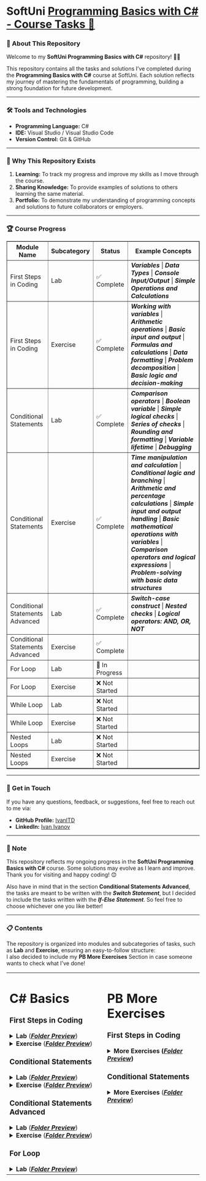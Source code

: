 <h1>SoftUni <a href="https://softuni.bg/trainings/4880/programming-basics-with-csharp-january-2025" class="button">Programming Basics with C# - Course Tasks 🚀</a></h1>
<h3>📖 About This Repository</h3>
<p>Welcome to my <b>SoftUni Programming Basics with C#</b> repository! 👨‍💻</p>
<p>This repository contains all the tasks and solutions I’ve completed during the <b>Programming Basics with C#</b> course at SoftUni. Each solution reflects my journey of mastering the fundamentals of programming, building a strong foundation for future development.</p>
<hr>
<h3>🛠️ Tools and Technologies</h3>
<ul>
	<li><b>Programming Language:</b> C#</li>
	<li><b>IDE:</b> Visual Studio / Visual Studio Code</li>
	<li><b>Version Control:</b> Git & GitHub</li>
</ul>
<hr>
<h3>🤔 Why This Repository Exists</h3>
<ol>
	<li><b>Learning:</b> To track my progress and improve my skills as I move through the course.</li>
	<li><b>Sharing Knowledge:</b> To provide examples of solutions to others learning the same material.</li>
	<li><b>Portfolio:</b> To demonstrate my understanding of programming concepts and solutions to future collaborators or employers.</li>
</ol>
<hr>
<h3>🏆 Course Progress</h3>
<table border="1">
  <thead>
    <tr>
      <th>Module Name</th>
      <th>Subcategory</th>
      <th>Status</th>
      <th>Example Concepts</th>
    </tr>
  </thead>
  <tbody>
    <tr>
      <td>First Steps in Coding</td>
      <td>Lab</td>
      <td>✅ Complete</td>
      <td><b><i>Variables</i></b> | <b><i>Data Types</i></b> | <b><i>Console Input/Output</i></b> | <b><i>Simple Operations and Calculations</i></b></td>
    </tr>
    <tr>
      <td>First Steps in Coding</td>
      <td>Exercise</td>
      <td>✅ Complete</td>
      <td><b><i>Working with variables</i></b> | <b><i>Arithmetic operations</i></b> | <b><i>Basic input and output</i></b> | <b><i>Formulas and calculations</i></b> | <b><i>Data formatting</i></b> | <b><i>Problem decomposition</i></b> | <b><i>Basic logic and decision-making</i></b></td>
    </tr>
    <tr>
      <td>Conditional Statements</td>
      <td>Lab</td>
      <td>✅ Complete</td>
      <td><b><i>Comparison operators</i></b> | <b><i>Boolean variable</i></b> | <b><i>Simple logical checks</i></b> | <b><i>Series of checks</i></b> | <b><i>Rounding and formatting</i></b> | <b><i>Variable lifetime</i></b> | <b><i>Debugging</i></b></td>
    </tr>
    <tr>
      <td>Conditional Statements</td>
      <td>Exercise</td>
      <td>✅ Complete</td>
      <td><b><i>Time manipulation and calculation</i></b> | <b><i>Conditional logic and branching</i></b> | <b><i>Arithmetic and percentage calculations</i></b> | <b><i>Simple input and output handling</i></b> | <b><i>Basic mathematical operations with variables</i></b> | <b><i>Comparison operators and logical expressions</i></b> | <b><i>Problem-solving with basic data structures</i></b></td>
    </tr>
    <tr>
      <td>Conditional Statements Advanced</td></td>
      <td>Lab</td>
      <td>✅ Complete</td>
      <td><b><i>Switch-case construct</b></i> | <b><i>Nested checks</b></i> | <b><i>Logical operators: AND, OR, NOT</b></i></td>
    </tr>
    <tr>
      <td>Conditional Statements Advanced</td>
      <td>Exercise</td>
      <td>✅ Complete</td>
      <td></td>
    </tr>
    <tr>
      <td>For Loop</td>
      <td>Lab</td>
      <td>🚧 In Progress</td>
      <td></td>
    </tr>
    <tr>
      <td>For Loop</td>
      <td>Exercise</td>
      <td>❌ Not Started</td>
      <td></td>
    </tr>
    <tr>
      <td>While Loop</td>
      <td>Lab</td>
      <td>❌ Not Started</td></td>
      <td></td>
    </tr>
    <tr>
      <td>While Loop</td>
      <td>Exercise</td>
      <td>❌ Not Started</td>
      <td></td>
    </tr>
    <tr>
      <td>Nested Loops</td>
      <td>Lab</td>
      <td>❌ Not Started</td>
      <td></td>
    </tr>
    <tr>
      <td>Nested Loops</td>
      <td>Exercise</td>
      <td>❌ Not Started</td>
      <td></td>
    </tr>
  </tbody>
</table>
<hr>
<h3>🌟 Get in Touch</h3>
<p>If you have any questions, feedback, or suggestions, feel free to reach out to me via:</p>
<ul>
	<li><b>GitHub Profile:</b> <a href="https://github.com/IvanITD" class="button">IvanITD</a></li>
	<li><b>LinkedIn:</b> <a href="https://www.linkedin.com/in/ivanivanovofficial" class="button">Ivan Ivanov</a></li>
</ul>
<hr>
<h3>📢 Note</h3>
<p>This repository reflects my ongoing progress in the <b>SoftUni Programming Basics with C#</b> course. Some solutions may evolve as I learn and improve. Thank you for visiting and happy coding! 😊</p>
<p> Also have in mind that in the section <b>Conditional Statements Advanced</b>, the tasks are meant to be written with the <b><i>Switch Statement</i></b>, but I decided to include the tasks written with the <b><i>If-Else Statement</i></b>.
So feel free to choose whichever one you like better!</p>
<hr>
<h3>📋 Contents</h3>
<p>The repository is organized into modules and subcategories of tasks, such as <b>Lab</b> and <b>Exercise</b>, ensuring an easy-to-follow structure:<br>I also decided to include my <strong>PB More Exercises</strong> Section in case someone wants to check what I've done!</p>
<!-- This is where the right side of the content starts-->
<!-- C# Basics -->
<table>
<tr>
<!--Left Side Content-->
<td style="vertical-align: top; padding-right: 20px;">
<h1>C# Basics</h1>
<h3>First Steps in Coding</h3>
  <details>
  <summary><strong>Lab</strong> (<a href="https://github.com/IvanITD/SoftUni-2025/tree/main/Programming%20Basics%20with%20C%23/1.%20First%20Steps%20In%20Coding%20-%20Lab" class="button"><b><i>Folder Preview</i></b></a>)</summary>
  <ol>
    <li>Hello SoftUni (<a href="https://github.com/IvanITD/SoftUni-2025/blob/main/Programming%20Basics%20with%20C%23/1.%20First%20Steps%20In%20Coding%20-%20Lab/01.%20Hello%20SoftUni/HelloSoftUni/Program.cs" class="button"><b><i>Code Preview</i></b></a>)</li>
    <li>Nums 1...10 (<a href="https://github.com/IvanITD/SoftUni-2025/blob/main/Programming%20Basics%20with%20C%23/1.%20First%20Steps%20In%20Coding%20-%20Lab/02.%20Nums%201...10/Nums1to10/Program.cs" class="button"><b><i>Code Preview</i></b></a>)</li>
    <li>Rectangle Area (<a href="https://github.com/IvanITD/SoftUni-2025/blob/main/Programming%20Basics%20with%20C%23/1.%20First%20Steps%20In%20Coding%20-%20Lab/03.%20Rectangle%20Area/RectangleArea/Program.cs" class="button"><b><i>Code Preview</i></b></a>)</li>
    <li>Inches to Centimeters (<a href="https://github.com/IvanITD/SoftUni-2025/blob/main/Programming%20Basics%20with%20C%23/1.%20First%20Steps%20In%20Coding%20-%20Lab/04.%20Inches%20to%20Centimeters/InchesToCentimeters/Program.cs" class="button"><b><i>Code Preview</i></b></a>)</li>
    <li>Greeting by Name (<a href="https://github.com/IvanITD/SoftUni-2025/blob/main/Programming%20Basics%20with%20C%23/1.%20First%20Steps%20In%20Coding%20-%20Lab/05.%20Greeting%20by%20Name/GreetingByName/Program.cs" class="button"><b><i>Code Preview</i></b></a>)</li>
    <li>Concatenate Data (<a href="https://github.com/IvanITD/SoftUni-2025/blob/main/Programming%20Basics%20with%20C%23/1.%20First%20Steps%20In%20Coding%20-%20Lab/06.%20Concatenate%20Data/ConcatenateData/Program.cs" class="button"><b><i>Code Preview</i></b></a>)</li>
    <li>Projects Creation (<a href="https://github.com/IvanITD/SoftUni-2025/blob/main/Programming%20Basics%20with%20C%23/1.%20First%20Steps%20In%20Coding%20-%20Lab/07.%20Projects%20Creation/ProjectsCreation/Program.cs" class="button"><b><i>Code Preview</i></b></a>)</li>
    <li>Pet Shop (<a href="https://github.com/IvanITD/SoftUni-2025/blob/main/Programming%20Basics%20with%20C%23/1.%20First%20Steps%20In%20Coding%20-%20Lab/08.%20Pet%20Shop/PetShop/Program.cs" class="button"><b><i>Code Preview</i></b></a>)</li>
    <li>Yard Greening (<a href="https://github.com/IvanITD/SoftUni-2025/blob/main/Programming%20Basics%20with%20C%23/1.%20First%20Steps%20In%20Coding%20-%20Lab/09.%20Yard%20Greening/YardGreening/Program.cs" class="button"><b><i>Code Preview</i></b></a>)</li>
  </ol>
  </details>

  <details>
  <summary><strong>Exercise</strong> (<a href="https://github.com/IvanITD/SoftUni-2025/tree/main/Programming%20Basics%20with%20C%23/2.%20First%20Steps%20In%20Coding%20-%20Exercise" class="button"><b><i>Folder Preview</i></b></a>)</summary>
  <ol>
  <li>USD to BGN (<a href="https://github.com/IvanITD/SoftUni-2025/blob/main/Programming%20Basics%20with%20C%23/2.%20First%20Steps%20In%20Coding%20-%20Exercise/01.%20USD%20to%20BGN/usdToBgn/Program.cs" class="button"><b><i>Code Preview</i></b></a>)</li>
  <li>Radians to Degrees (<a href="https://github.com/IvanITD/SoftUni-2025/blob/main/Programming%20Basics%20with%20C%23/2.%20First%20Steps%20In%20Coding%20-%20Exercise/02.%20Radians%20to%20Degrees/RadiansToDegrees/Program.cs" class="button"><b><i>Code Preview</i></b></a>)</li>
  <li>Deposit Calculator (<a href="https://github.com/IvanITD/SoftUni-2025/blob/main/Programming%20Basics%20with%20C%23/2.%20First%20Steps%20In%20Coding%20-%20Exercise/03.%20Deposit%20Calculator/DepositCalculator/Program.cs" class="button"><b><i>Code Preview</i></b></a>)</li>
  <li>Vacation Books List (<a href="https://github.com/IvanITD/SoftUni-2025/blob/main/Programming%20Basics%20with%20C%23/2.%20First%20Steps%20In%20Coding%20-%20Exercise/04.%20Vacation%20Books%20List/VacationBooksList/Program.cs" class="button"><b><i>Code Preview</i></b></a>)</li>
  <li>Supplies for School (<a href="https://github.com/IvanITD/SoftUni-2025/blob/main/Programming%20Basics%20with%20C%23/2.%20First%20Steps%20In%20Coding%20-%20Exercise/05.%20Supplies%20for%20School/SuppliesForSchool/Program.cs" class="button"><b><i>Code Preview</i></b></a>)</li>
  <li>Repainting (<a href="https://github.com/IvanITD/SoftUni-2025/blob/main/Programming%20Basics%20with%20C%23/2.%20First%20Steps%20In%20Coding%20-%20Exercise/06.%20Repainting/Repainting/Program.cs" class="button"><b><i>Code Preview</i></b></a>)</li>
  <li>Food Delivery (<a href="https://github.com/IvanITD/SoftUni-2025/blob/main/Programming%20Basics%20with%20C%23/2.%20First%20Steps%20In%20Coding%20-%20Exercise/07.%20Food%20Delivery/FoodDelivery/Program.cs" class="button"><b><i>Code Preview</i></b></a>)</li>
  <li>Basketball Equipment (<a href="https://github.com/IvanITD/SoftUni-2025/blob/main/Programming%20Basics%20with%20C%23/2.%20First%20Steps%20In%20Coding%20-%20Exercise/08.%20Basketball%20Equipment/BasketballEquipment/Program.cs" class="button"><b><i>Code Preview</i></b></a>)</li>
  <li>Fish Tank (<a href="https://github.com/IvanITD/SoftUni-2025/blob/main/Programming%20Basics%20with%20C%23/2.%20First%20Steps%20In%20Coding%20-%20Exercise/09.%20Fish%20Tank/FishTank/Program.cs" class="button"><b><i>Code Preview</i></b></a>)</li>
  </ol>
  </details>

<h3>Conditional Statements</h3>
  <details>
    <summary><strong>Lab</strong> (<a href="https://github.com/IvanITD/SoftUni-2025/tree/main/Programming%20Basics%20with%20C%23/3.%20Conditional%20Statements%20-%20Lab" class="button"><b><i>Folder Preview</i></b></a>)</summary>
    <ol>
      <li>Excellent Result (<a href="https://github.com/IvanITD/SoftUni-2025/blob/main/Programming%20Basics%20with%20C%23/3.%20Conditional%20Statements%20-%20Lab/01.%20Excellent%20Result/ExcellentResult/Program.cs" class="button"><b><i>Code Preview</i></b></a>)</li>
      <li>Greater Number (<a href="https://github.com/IvanITD/SoftUni-2025/blob/main/Programming%20Basics%20with%20C%23/3.%20Conditional%20Statements%20-%20Lab/02.%20Greater%20Number/GreaterNumber/Program.cs" class="button"><b><i>Code Preview</i></b></a>)</li>
      <li>Even or Odd (<a href="https://github.com/IvanITD/SoftUni-2025/blob/main/Programming%20Basics%20with%20C%23/3.%20Conditional%20Statements%20-%20Lab/03.%20Even%20or%20Odd/EvenOrOdd/Program.cs" class="button"><b><i>Code Preview</i></b></a>)</li>
      <li>Password Guess (<a href="https://github.com/IvanITD/SoftUni-2025/blob/main/Programming%20Basics%20with%20C%23/3.%20Conditional%20Statements%20-%20Lab/04.%20Password%20Guess/PasswordGuess/Program.cs" class="button"><b><i>Code Preview</i></b></a>)</li>
      <li>Number 100...200 (<a href="https://github.com/IvanITD/SoftUni-2025/blob/main/Programming%20Basics%20with%20C%23/3.%20Conditional%20Statements%20-%20Lab/05.%20Number%20100To200/Number100To200/Program.cs" class="button"><b><i>Code Preview</i></b></a>)</li>
      <li>Speed Info (<a href="https://github.com/IvanITD/SoftUni-2025/blob/main/Programming%20Basics%20with%20C%23/3.%20Conditional%20Statements%20-%20Lab/06.%20Speed%20Info/SpeedInfo/Program.cs" class="button"><b><i>Code Preview</i></b></a>)</li>
      <li>Area of Figures (<a href="https://github.com/IvanITD/SoftUni-2025/blob/main/Programming%20Basics%20with%20C%23/3.%20Conditional%20Statements%20-%20Lab/07.%20Area%20of%20Figures/AreaOfFigures/Program.cs" class="button"><b><i>Code Preview</i></b></a>)</li>
    </ol>
  </details>

  <details>
    <summary><strong>Exercise</strong> (<a href="https://github.com/IvanITD/SoftUni-2025/tree/main/Programming%20Basics%20with%20C%23/4.%20Conditional%20Statements%20-%20Exercise" class="button"><b><i>Folder Preview</i></b></a>)</summary>
    <ol>
      <li>Sum Seconds (<a href="https://github.com/IvanITD/SoftUni-2025/blob/main/Programming%20Basics%20with%20C%23/4.%20Conditional%20Statements%20-%20Exercise/01.%20Sum%20Seconds/SumSeconds/Program.cs" class="button"><b><i>Code Preview</i></b></a>)</li>
      <li>Bonus Score (<a href="https://github.com/IvanITD/SoftUni-2025/blob/main/Programming%20Basics%20with%20C%23/4.%20Conditional%20Statements%20-%20Exercise/02.%20Bonus%20Score/BonusScore/Program.cs" class="button"><b><i>Code Preview</i></b></a>)</li>
      <li>Time + 15 Minutes (<a href="https://github.com/IvanITD/SoftUni-2025/blob/main/Programming%20Basics%20with%20C%23/4.%20Conditional%20Statements%20-%20Exercise/03.%20Time%20Plus%2015%20Minutes/TimePlus15Minutes/Program.cs" class="button"><b><i>Code Preview</i></b></a>)</li>
      <li>Toy Shop (<a href="https://github.com/IvanITD/SoftUni-2025/blob/main/Programming%20Basics%20with%20C%23/4.%20Conditional%20Statements%20-%20Exercise/04.%20Toy%20Shop/ToyShop/Program.cs" class="button"><b><i>Code Preview</i></b></a>)</li>
      <li>Godzilla vs. Kong (<a href="https://github.com/IvanITD/SoftUni-2025/blob/main/Programming%20Basics%20with%20C%23/4.%20Conditional%20Statements%20-%20Exercise/05.%20Godzilla%20vs.%20Kong/GodzillaVSKong/Program.cs" class="button"><b><i>Code Preview</i></b></a>)</li>
      <li>World Swimming Record (<a href="https://github.com/IvanITD/SoftUni-2025/blob/main/Programming%20Basics%20with%20C%23/4.%20Conditional%20Statements%20-%20Exercise/06.%20World%20Swimming%20Record/WorldSwimmingRecord/Program.cs" class="button"><b><i>Code Preview</i></b></a>)</li>
      <li>Shopping (<a href="https://github.com/IvanITD/SoftUni-2025/blob/main/Programming%20Basics%20with%20C%23/4.%20Conditional%20Statements%20-%20Exercise/07.%20Shopping/Shopping/Program.cs" class="button"><b><i>Code Preview</i></b></a>)</li>
      <li>Lunch Break (<a href="https://github.com/IvanITD/SoftUni-2025/blob/main/Programming%20Basics%20with%20C%23/4.%20Conditional%20Statements%20-%20Exercise/08.%20Lunch%20Break/LunchBreak/Program.cs" class="button"><b><i>Code Preview</i></b></a>)</li>
    </ol>
  </details>

  <h3>Conditional Statements Advanced</h3>

  <details>
    <summary><strong>Lab</strong> (<a href="https://github.com/IvanITD/SoftUni-2025/tree/main/Programming%20Basics%20with%20C%23/5.%20Conditional%20Statements%20Advanced%20-%20Lab" class="button"><b><i>Folder Preview</i></b></a>)</summary>
    <ol>
      <li>
      <details>
      <summary>Day of Week</summary>
        <ul>
          <li>Switch Statement (<a href="https://github.com/IvanITD/SoftUni-2025/blob/main/Programming%20Basics%20with%20C%23/5.%20Conditional%20Statements%20Advanced%20-%20Lab/01.%20Day%20of%20Week/DayOfWeek/Program.cs" class="button"><b><i>Code Preview</i></b></a>)</li>
          <li>If-Else Statement (<a href="https://github.com/IvanITD/SoftUni-2025/blob/main/Programming%20Basics%20with%20C%23/5.%20Conditional%20Statements%20Advanced%20-%20Lab/01.%20Day%20of%20Week/DayOfWeekIfElse/Program.cs" class="button"><b><i>Code Preview</i></b></a>)</li>
        </ul>
      </details>
      </li>
      <li>
      <details>
      <summary>Weekend or Working Day</summary>
        <ul>
          <li>Switch Statement (<a href="https://github.com/IvanITD/SoftUni-2025/blob/main/Programming%20Basics%20with%20C%23/5.%20Conditional%20Statements%20Advanced%20-%20Lab/02.%20WWD/WWD/Program.cs" class="button"><b><i>Code Preview</i></b></a>)</li>
          <li>If-Else Statement (<a href="https://github.com/IvanITD/SoftUni-2025/blob/main/Programming%20Basics%20with%20C%23/5.%20Conditional%20Statements%20Advanced%20-%20Lab/02.%20WWD/WWDIf-Else/Program.cs" class="button"><b><i>Code Preview</i></b></a>)</li>
        </ul>
      </details>
      </li>
      <li>
      <details>
      <summary>Animal Type</summary>
        <ul>
          <li>Switch Statement (<a href="https://github.com/IvanITD/SoftUni-2025/blob/main/Programming%20Basics%20with%20C%23/5.%20Conditional%20Statements%20Advanced%20-%20Lab/03.%20Animal%20Type/AnimalType/Program.cs" class="button"><b><i>Code Preview</i></b></a>)</li>
          <li>If-Else Statement (<a href="https://github.com/IvanITD/SoftUni-2025/blob/main/Programming%20Basics%20with%20C%23/5.%20Conditional%20Statements%20Advanced%20-%20Lab/03.%20Animal%20Type/AnimalTypeIfElse/Program.cs" class="button"><b><i>Code Preview</i></b></a>)</li>
        </ul>
      </details>
      </li>
      <li>
      <details>
      <summary>Personal Titles</summary>
        <ul>
          <li>Switch Statement (<a href="https://github.com/IvanITD/SoftUni-2025/blob/main/Programming%20Basics%20with%20C%23/5.%20Conditional%20Statements%20Advanced%20-%20Lab/04.%20Personal%20Titles/PersonalTitles/Program.cs" class="button"><b><i>Code Preview</i></b></a>)</li>
          <li>If-Else Statement (<a href="https://github.com/IvanITD/SoftUni-2025/blob/main/Programming%20Basics%20with%20C%23/5.%20Conditional%20Statements%20Advanced%20-%20Lab/04.%20Personal%20Titles/PersonalTitlesIfElse/Program.cs" class="button"><b><i>Code Preview</i></b></a>)</li>
        </ul>
      </details>
      </li>
      <li>
      <details>
      <summary>Small Shop</summary>
        <ul>
          <li>Switch Statement (<a href="https://github.com/IvanITD/SoftUni-2025/blob/main/Programming%20Basics%20with%20C%23/5.%20Conditional%20Statements%20Advanced%20-%20Lab/05.%20Small%20Shop/SmallShop/Program.cs" class="button"><b><i>Code Preview</i></b></a>)</li>
          <li>If-Else Statement (<a href="https://github.com/IvanITD/SoftUni-2025/blob/main/Programming%20Basics%20with%20C%23/5.%20Conditional%20Statements%20Advanced%20-%20Lab/05.%20Small%20Shop/SmallShopIfElse/Program.cs" class="button"><b><i>Code Preview</i></b></a>)</li>
        </ul>
      </details>
      </li>
      <li>
      <details>
      <summary>Number in Range</summary>
        <ul>
          <li><i>Switch Not Supported</i></li>
          <li>If-Else Statement (<a href="https://github.com/IvanITD/SoftUni-2025/blob/main/Programming%20Basics%20with%20C%23/5.%20Conditional%20Statements%20Advanced%20-%20Lab/06.%20Number%20in%20Range/NumberInRange/Program.cs" class="button"><b><i>Code Preview</i></b></a>)</li>
        </ul>
      </details>
      </li>
      <li>
      <details>
      <summary>Working Hours</summary>
        <ul>
          <li>Combined (<a href="https://github.com/IvanITD/SoftUni-2025/blob/main/Programming%20Basics%20with%20C%23/5.%20Conditional%20Statements%20Advanced%20-%20Lab/07.%20Working%20Hours/WorkingHours/Program.cs" class="button"><b><i>Code Preview</i></b></a>)</li>
          <p> =>> Here I combined <strong>Switch Case</strong> & <strong>If-Else Statement</strong></p>
        </ul>
      </details>
      </li>
      <li>
      <details>
      <summary>Cinema Ticket</summary>
        <ul>
          <li>Switch Statement (<a href="https://github.com/IvanITD/SoftUni-2025/blob/main/Programming%20Basics%20with%20C%23/5.%20Conditional%20Statements%20Advanced%20-%20Lab/08.%20Cinema%20Ticket/CinemaTicket/Program.cs" class="button"><b><i>Code Preview</i></b></a>)</li>
          <li>If-Else Statement (<a href="https://github.com/IvanITD/SoftUni-2025/blob/main/Programming%20Basics%20with%20C%23/5.%20Conditional%20Statements%20Advanced%20-%20Lab/08.%20Cinema%20Ticket/CinemaTicketIfElse/Program.cs" class="button"><b><i>Code Preview</i></b></a>)</li>
        </ul>
      </details>
      </li>
      <li>
      <details>
      <summary>Fruit or Vegetables</summary>
        <ul>
          <li>Switch Statement (<a href="https://github.com/IvanITD/SoftUni-2025/blob/main/Programming%20Basics%20with%20C%23/5.%20Conditional%20Statements%20Advanced%20-%20Lab/09.%20Fruit%20or%20Vegetable/FruitOrVegetable/Program.cs" class="button"><b><i>Code Preview</i></b></a>)</li>
          <li>If-Else Statement (<a href="https://github.com/IvanITD/SoftUni-2025/blob/main/Programming%20Basics%20with%20C%23/5.%20Conditional%20Statements%20Advanced%20-%20Lab/09.%20Fruit%20or%20Vegetable/FruitOrVegetableIfElse/Program.cs" class="button"><b><i>Code Preview</i></b></a>)</li>
        </ul>
      </details>
      </li>
      <li>
      <details>
      <summary>Invalid Number</summary>
        <ul>
          <li><i>Switch Not Supported</i></li>
          <li>If-Else Statement (<a href="https://github.com/IvanITD/SoftUni-2025/blob/main/Programming%20Basics%20with%20C%23/5.%20Conditional%20Statements%20Advanced%20-%20Lab/10.%20Invalid%20Number/InvalidNumber/Program.cs" class="button"><b><i>Code Preview</i></b></a>)</li>
        </ul>
      </details>
      </li>
      <li>
      <details>
      <summary>Fruit Shop</summary>
        <ul>
          <li>Switch Statement (<a href="https://github.com/IvanITD/SoftUni-2025/blob/main/Programming%20Basics%20with%20C%23/5.%20Conditional%20Statements%20Advanced%20-%20Lab/11.%20Fruit%20Shop/FruitShop/Program.cs" class="button"><b><i>Code Preview</i></b></a>)</li>
          <li>If-Else Statement (<a href="https://github.com/IvanITD/SoftUni-2025/blob/main/Programming%20Basics%20with%20C%23/5.%20Conditional%20Statements%20Advanced%20-%20Lab/11.%20Fruit%20Shop/FruitShopIfElse/Program.cs" class="button"><b><i>Code Preview</i></b></a>)</li>
        </ul>
      </details>
      </li>
      <li>
      <details>
      <summary>Trade Commissions</summary>
        <ul>
          <li><i>Switch Not Supported</i></li>
          <li>If-Else Statement (<a href="https://github.com/IvanITD/SoftUni-2025/blob/main/Programming%20Basics%20with%20C%23/5.%20Conditional%20Statements%20Advanced%20-%20Lab/12.%20Trade%20Commissions/TradeCommissions/Program.cs" class="button"><b><i>Code Preview</i></b></a>)</li>
        </ul>
      </details>
      </li>
    </ol>
  </details>

  <details>
    <summary><strong>Exercise</strong> (<a href="https://github.com/IvanITD/SoftUni-2025/tree/main/Programming%20Basics%20with%20C%23/6.%20Conditional%20Statements%20Advanced%20-%20Exercise" class="button"><b><i>Folder Preview</i></b></a>)</summary>
    <ol>
      <li>
      <details>
      <summary>Cinema</summary>
        <ul>
          <li>Switch Statement (<a href="https://github.com/IvanITD/SoftUni-2025/blob/main/Programming%20Basics%20with%20C%23/6.%20Conditional%20Statements%20Advanced%20-%20Exercise/01.%20Cinema/Cinema/Program.cs" class="button"><b><i>Code Preview</i></b></a>)</li>
          <li>If-Else Statement (<a href="https://github.com/IvanITD/SoftUni-2025/blob/main/Programming%20Basics%20with%20C%23/6.%20Conditional%20Statements%20Advanced%20-%20Exercise/01.%20Cinema/CinemaIfElse/Program.cs" class="button"><b><i>Code Preview</i></b></a>)</li>
        </ul>
      </details>
      </li>
      <li>
      <details>
      <summary>Summer Outfit</summary>
        <ul>
          <li>Combined (<a href="https://github.com/IvanITD/SoftUni-2025/blob/main/Programming%20Basics%20with%20C%23/6.%20Conditional%20Statements%20Advanced%20-%20Exercise/02.%20Summer%20Outfit/SummerOutfit/Program.cs" class="button"><b><i>Code Preview</i></b></a>)</li>
          <p> =>> Here I combined <strong>Switch Case</strong> & <strong>If-Else Statement</strong></p>
        </ul>
      </details>
      </li>
      <li>
      <details>
      <summary>New Outfit</summary>
        <ul>
          <li>Combined (<a href="https://github.com/IvanITD/SoftUni-2025/blob/main/Programming%20Basics%20with%20C%23/6.%20Conditional%20Statements%20Advanced%20-%20Exercise/03.%20New%20House/NewHouse/Program.cs" class="button"><b><i>Code Preview</i></b></a>)</li>
          <p> =>> Here I combined <strong>Switch Case</strong> & <strong>If-Else Statement</strong></p>
        </ul>
      </details>
      </li>
      <li>
      <details>
      <summary>Fishing Boat</summary>
        <ul>
          <li>Combined (<a href="https://github.com/IvanITD/SoftUni-2025/blob/main/Programming%20Basics%20with%20C%23/6.%20Conditional%20Statements%20Advanced%20-%20Exercise/04.%20Fishing%20Boat/FishingBoat/Program.cs" class="button"><b><i>Code Preview</i></b></a>)</li>
          <p> =>> Here I combined <strong>Switch Case</strong> & <strong>If-Else Statement</strong></p>
        </ul>
      </details>
      </li>
      <li>
      <details>
      <summary>Journey</summary>
        <ul>
          <li>Combined (<a href="https://github.com/IvanITD/SoftUni-2025/blob/main/Programming%20Basics%20with%20C%23/6.%20Conditional%20Statements%20Advanced%20-%20Exercise/05.%20Journey/Journey/Program.cs" class="button"><b><i>Code Preview</i></b></a>)</li>
          <p> =>> Here I combined <strong>Switch Case</strong> & <strong>If-Else Statement</strong></p>
        </ul>
      </details>
      </li>
      <li>
      <details>
      <summary>Operations Between Numbers</summary>
        <ul>
          <li><i>Switch Not Supported</i></li>
          <li>If-Else Statement (<a href="https://github.com/IvanITD/SoftUni-2025/blob/main/Programming%20Basics%20with%20C%23/6.%20Conditional%20Statements%20Advanced%20-%20Exercise/06.%20OBN/OBN/Program.cs" class="button"><b><i>Code Preview</i></b></a>)</li>
        </ul>
      </details>
      </li>
      <li>
      <details>
      <summary>Hotel Room</summary>
        <ul>
          <li><i>Switch Not Supported</i></li>
          <li>If-Else Statement (<a href="https://github.com/IvanITD/SoftUni-2025/blob/main/Programming%20Basics%20with%20C%23/6.%20Conditional%20Statements%20Advanced%20-%20Exercise/07.%20Hotel%20Room/HotelRoom/Program.cs" class="button"><b><i>Code Preview</i></b></a>)</li>
        </ul>
      </details>
      </li>
      <li>
      <details>
      <summary>On Time for the Exam</summary>
        <ul>
          <li><i>Switch Not Supported</i></li>
          <li>If-Else Statement (<a href="https://github.com/IvanITD/SoftUni-2025/blob/main/Programming%20Basics%20with%20C%23/6.%20Conditional%20Statements%20Advanced%20-%20Exercise/08.%20On%20Time%20for%20the%20Exam/OnTimeForExam/Program.cs" class="button"><b><i>Code Preview</i></b></a>)</li>
        </ul>
      </details>
      </li>
      <li>
      <details>
      <summary>Ski Trip</summary>
        <ul>
          <li><i>Switch Not Supported</i></li>
          <li>If-Else Statement (<a href="https://github.com/IvanITD/SoftUni-2025/blob/main/Programming%20Basics%20with%20C%23/6.%20Conditional%20Statements%20Advanced%20-%20Exercise/09.%20Ski%20Trip/SkiTrip/Program.cs" class="button"><b><i>Code Preview</i></b></a>)</li>
        </ul>
      </details>
      </li>
    </ol>
  </details>

  <h3>For Loop</h3>
  <details>
    <summary><strong>Lab</strong> (<a href="https://github.com/IvanITD/SoftUni-2025/tree/main/Programming%20Basics%20with%20C%23/7.%20For%20Loop%20-%20Lab" class="button"><b><i>Folder Preview</i></b></a>)</summary>
    <ol>
      <li>Numbers from 1 to 100 (<a href="https://github.com/IvanITD/SoftUni-2025/blob/main/Programming%20Basics%20with%20C%23/7.%20For%20Loop%20-%20Lab/01.%20Numbers%20from%201%20to%20100/NumbersFrom1To100/Program.cs" class="button"><b><i>Code Preview</i></b></a>)</li>
      <li>Numbers N...1 (<a href="https://github.com/IvanITD/SoftUni-2025/blob/main/Programming%20Basics%20with%20C%23/7.%20For%20Loop%20-%20Lab/02.%20Numbers%20Nto1/NumbersNto1/Program.cs" class="button"><b><i>Code Preview</i></b></a>)</li>
      <li>Numbers 1...N with Step 3 (<a href="https://github.com/IvanITD/SoftUni-2025/blob/main/Programming%20Basics%20with%20C%23/7.%20For%20Loop%20-%20Lab/03.%20Numbers%201toN%20with%20Step%203/Numbers1toNWithStep3/Program.cs" class="button"><b><i>Code Preview</i></b></a>)</li>
      <li>Even Powers of 2 (<a href="https://github.com/IvanITD/SoftUni-2025/blob/main/Programming%20Basics%20with%20C%23/7.%20For%20Loop%20-%20Lab/04.%20Even%20Powers%20of%202/EvenPowersOf2/Program.cs" class="button"><b><i>Code Preview</i></b></a>)</li>
      <li>Character Sequence (<a href="https://github.com/IvanITD/SoftUni-2025/blob/main/Programming%20Basics%20with%20C%23/7.%20For%20Loop%20-%20Lab/05.%20Character%20Sequence/CharacterSequence/Program.cs" class="button"><b><i>Code Preview</i></b></a>)</li>
      <li>Vowels Sum (<a href="https://github.com/IvanITD/SoftUni-2025/blob/main/Programming%20Basics%20with%20C%23/7.%20For%20Loop%20-%20Lab/06.%20Vowels%20Sum/VowelsSum/Program.cs" class="button"><b><i>Code Preview</i></b></a>)</li>
      <li>Sum Numbers (<a href="https://github.com/IvanITD/SoftUni-2025/blob/main/Programming%20Basics%20with%20C%23/7.%20For%20Loop%20-%20Lab/07.%20Sum%20Numbers/SumNumbers/Program.cs" class="button"><b><i>Code Preview</i></b></a>)</li>
      <li>Numbers Sequence (<a href="https://github.com/IvanITD/SoftUni-2025/blob/main/Programming%20Basics%20with%20C%23/7.%20For%20Loop%20-%20Lab/08.%20Number%20sequence/NumberSequence/Program.cs" class="button"><b><i>Code Preview</i></b></a>)</li>
      <li></li>
      <li></li>
    </ol>
  </details>
  </td>
  <td style="vertical-align:top;">
  <!--This is where the left side starts-->
  <!--PB More Exercises-->
  <h1>PB More Exercises</h1>
  <h3>First Steps in Coding</h3>
  <!--First Steps in Coding - More Exercises-->
  <details> 
    <summary><strong>More Exercises (<a href="https://github.com/IvanITD/SoftUni-2025/tree/main/PB%20-%20More%20Exercises/1.%20First%20Steps%20In%20Coding%20-%20More%20Exercises" class="button"><b><i>Folder Preview</i></b></a>)</strong></summary>
    <ol>
      <li>Trapeziod Area (<a href="https://github.com/IvanITD/SoftUni-2025/blob/main/PB%20-%20More%20Exercises/1.%20First%20Steps%20In%20Coding%20-%20More%20Exercises/01.%20Trapeziod%20Area/TrapeziodArea/Program.cs" class="button"><b><i>Code Preview</i></b></a>)</li>
      <li>Triangle Area (<a href="https://github.com/IvanITD/SoftUni-2025/blob/main/PB%20-%20More%20Exercises/1.%20First%20Steps%20In%20Coding%20-%20More%20Exercises/02.%20Triangle%20Area/TriangleArea/Program.cs" class="button"><b><i>Code Preview</i></b></a>)</li>
      <li>Celsius to Fahrenheit (<a href="https://github.com/IvanITD/SoftUni-2025/blob/main/PB%20-%20More%20Exercises/1.%20First%20Steps%20In%20Coding%20-%20More%20Exercises/03.%20Celsius%20to%20Fahrenheit/CelciusToFahrenheit/Program.cs" class="button"><b><i>Code Preview</i></b></a>)</li>
      <li>Vegetable Market (<a href="https://github.com/IvanITD/SoftUni-2025/blob/main/PB%20-%20More%20Exercises/1.%20First%20Steps%20In%20Coding%20-%20More%20Exercises/04.%20Vegetable%20Market/VegetableMarket/Program.cs" class="button"><b><i>Code Preview</i></b></a>)</li>
      <li>Training Lab (<a href="https://github.com/IvanITD/SoftUni-2025/blob/main/PB%20-%20More%20Exercises/1.%20First%20Steps%20In%20Coding%20-%20More%20Exercises/05.%20Training%20Lab/TrainingLab/Program.cs" class="button"><b><i>Code Preview</i></b></a>)</li>
      <li>Fishland (<a href="https://github.com/IvanITD/SoftUni-2025/blob/main/PB%20-%20More%20Exercises/1.%20First%20Steps%20In%20Coding%20-%20More%20Exercises/06.%20Fishland/FishLand/Program.cs" class="button"><b><i>Code Preview</i></b></a>)</li>
      <li>House Painting (<a href="https://github.com/IvanITD/SoftUni-2025/blob/main/PB%20-%20More%20Exercises/1.%20First%20Steps%20In%20Coding%20-%20More%20Exercises/07.%20House%20Painting/HousePainting/Program.cs" class="button"><b><i>Code Preview</i></b></a>)</li>
      <li>Circle Area and Perimeter (<a href="https://github.com/IvanITD/SoftUni-2025/blob/main/PB%20-%20More%20Exercises/1.%20First%20Steps%20In%20Coding%20-%20More%20Exercises/08.%20Circle%20Area%20and%20Perimeter/CircleAreaAndPerimeter/Program.cs" class="button"><b><i>Code Preview</i></b></a>)</li>
      <li>Weather Forecast (<a href="https://github.com/IvanITD/SoftUni-2025/blob/main/PB%20-%20More%20Exercises/1.%20First%20Steps%20In%20Coding%20-%20More%20Exercises/09.%20Weather%20Forecast1/WeatherForecast1/Program.cs" class="button"><b><i>Code Preview</i></b></a>)</li>
      <li>Weather Forecast - Part 2 (<a href="https://github.com/IvanITD/SoftUni-2025/blob/main/PB%20-%20More%20Exercises/1.%20First%20Steps%20In%20Coding%20-%20More%20Exercises/09.%20Weather%20Forecast2/WeatherForecast2/Program.cs" class="button"><b><i>Code Preview</i></b></a>)</li>
    </ol>
  </details>
<!--Conditional Statements - More Exercises-->
<h3>Conditional Statements</h3>
<details>
  <summary><strong>More Exercises</strong> (<a href="https://github.com/IvanITD/SoftUni-2025/tree/main/PB%20-%20More%20Exercises/2.%20Conditional%20Statements%20-%20More%20Exercises" class="button"><b><i>Folder Preview</i></b></a>)</summary>
  <ol>
    <li>Pipes in Pool (<a href="" class="button"><b><i>Not Finished Yet</i></b></a>)</li>   
  </ol>
</detail>
  </td>
  </tr>
</table>

